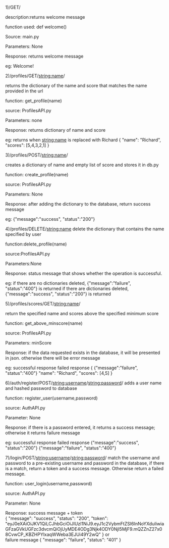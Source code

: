 1)/GET/

description:returns welcome message

function used: def welcome()

Source: main.py

Parameters: None

Response: returns welcome message

eg: Welcome!




2)/profiles/GET/<string:name>/

returns the dictionary of the name and score that matches the name provided in the url

function: get_profile(name)

source: ProfilesAPI.py

Parameters: none

Response: returns dictionary of name and score

eg: returns when <string:name> is replaced with Richard
{
  "name": "Richard", 
  "scores": [5,4,3,2,1]
}




3)/profiles/POST/<string:name>/

creates a dictionary of name and empty list of score and stores it in db.py

function: create_profile(name)

source: ProfilesAPI.py

Parameters: None

Response: after adding the dictionary to the database, return success message

eg: {"message":"success", "status":"200"}




4)/profiles/DELETE/<string:name>
delete the dictionary that contains the name specified by user

function:delete_profile(name)

source:ProfilesAPI.py

Parameters:None

Response: status message that shows whether the operation is successful.

eg: if there are no dictionaries deleted, {"message":"failure", "status":"400"} is returned
    if there are dictionaries deleted, {"message":"success", "status":"200"} is returned



5)/profiles/scores/GET/<string:name>/

return the specified name and scores above the specified minimum score

function: get_above_minscore(name)

source: ProfilesAPI.py

Parameters: minScore

Response: if the data requested exists in the database, it will be presented in json. otherwise there will be error message

eg: successful response             failed response
{                                   {"message":"failure", "status":"400"}
  "name": "Richard", 
  "scores": [4,5]
}



6)/auth/register/POST/<string:username>/<string:password>/
adds a user name and hashed password to database

function: register_user(username,password)

source: AuthAPI.py

Parameter: None

Response: if there is a password entered, it returns a success message; otherwise it returns failure message

eg: successful response                     failed response
{"message":"success", "status":"200"}       {"message":"failure", "status":"400"}

7)/login/POST/<string:username>/<string:password>/
match the username and password to a pre-existing username and password in the database, if there is a match, return a token and a success message. Otherwise return a failed message.

function: user_login(username,password)

source: AuthAPI.py

Parameter: None

Response: success message + token         
{
  "message": "success", 
  "status": "200", 
  "token": "eyJ0eXAiOiJKV1QiLCJhbGciOiJIUzI1NiJ9.eyJ1c2VybmFtZSI6InNoYXduIiwiaGFzaGVkUGFzc3dvcmQiOjUyMDE4ODg3Njk4ODY0NjI5MjF9.mQZZnZ27x08CvwCP_KBZHPYlxaqWWeba3EJUi49Y2wQ"
}
  or              
  failure message
  {
  "message": "failure", 
  "status": "401"
}



